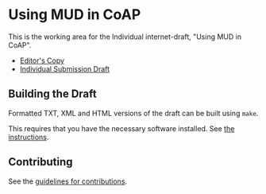 # Using MUD in CoAP

This is the working area for the Individual internet-draft, "Using MUD in CoAP".

* [Editor's Copy](http://namib-project.github.io/draft-coap-mud/#go.draft-jimenez-t2trg-mud-coap.html)
* [Individual Submission Draft](https://tools.ietf.org/html/draft-jimenez-t2trg-mud-coap-00)

## Building the Draft

Formatted TXT, XML and HTML versions of the draft can be built using `make`.

This requires that you have the necessary software installed.  See [the
instructions](https://github.com/martinthomson/i-d-template/blob/master/doc/SETUP.md).

## Contributing

See the [guidelines for contributions](https://github.com/jaimejim/draft-coap-mud/blob/master/CONTRIBUTING.md).
